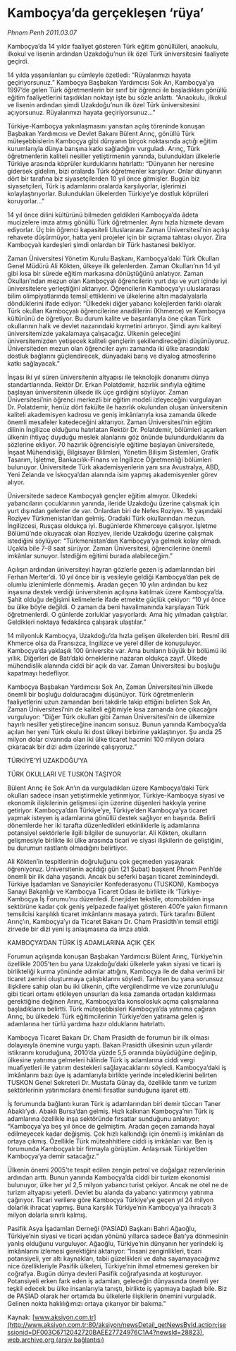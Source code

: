 # Kamboçya’da gerçekleşen ‘rüya’

*Phnom Penh 2011.03.07*

<font class="agenda2NewsSpot">
 Kamboçya’da 14 yıldır faaliyet gösteren Türk eğitim gönüllüleri, anaokulu, ilkokul ve lisenin ardından Uzakdoğu’nun ilk özel Türk üniversitesini faaliyete geçirdi.
</font>
<font class="newsDetail">
 <p>
  <p class="MsoNormal">
   14 yılda yaşanılanları şu cümleyle özetledi: “Rüyalarımızı hayata geçiriyorsunuz.” Kamboçya Başbakan Yardımcısı Sok An, Kamboçya’ya 1997’de gelen Türk öğretmenlerin bir sınıf bir öğrenci ile başladıkları gönüllü eğitim faaliyetlerini taşıdıkları noktayı işte bu sözle anlattı. “Anaokulu, ilkokul ve lisenin ardından şimdi Uzakdoğu’nun ilk özel Türk üniversitesini açıyorsunuz. Rüyalarımızı hayata geçiriyorsunuz…”
  </p>
  <p class="MsoNormal">
   Türkiye-Kamboçya yakınlaşmasını yansıtan açılış töreninde konuşan Başbakan Yardımcısı ve Devlet Bakanı Bülent Arınç, gönüllü Türk müteşebbislerin Kamboçya gibi dünyanın birçok noktasında açtığı eğitim kurumlarıyla dünya barışına katkı sağladığını vurguladı. Arınç, Türk öğretmenlerin kaliteli nesiller yetiştirmenin yanında, bulundukları ülkelerle Türkiye arasında köprüler kurduklarını hatırlattı: “Dünyanın her neresine gidersek gidelim, bizi oralarda Türk öğretmenler karşılıyor. Onlar dünyanın dört bir tarafına biz siyasetçilerden 10 yıl önce gitmişler. Bugün biz siyasetçileri, Türk iş adamlarını oralarda karşılıyorlar, işlerimizi kolaylaştırıyorlar. Bulundukları ülkelerden Türkiye’ye dostluk köprüleri koruyorlar…”
  </p>
  <p class="MsoNormal">
   14 yıl önce dilini kültürünü bilmeden geldikleri Kamboçya’da âdeta mucizelere imza atmış gönüllü Türk öğretmenler. Aynı hızla hizmete devam ediyorlar. Üç bin öğrenci kapasiteli Uluslararası Zaman Üniversitesi’nin açılışı rehavete düşürmüyor, hatta yeni projeler için bir sıçrama tahtası oluyor. Zira Kamboçyalı kardeşleri şimdi onlardan bir Türk hastanesi bekliyor.
  </p>
  <p class="MsoNormal">
   Zaman Üniversitesi Yönetim Kurulu Başkanı, Kamboçya’daki Türk Okulları Genel Müdürü Ali Kökten, ülkeye ilk gelenlerden. Zaman Okulları’nın 14 yıl gibi kısa bir sürede eğitim markasına dönüştüğünü anlatıyor. Zaman Okulları’ndan mezun olan Kamboçyalı öğrencilerin yurt dışı ve yurt içinde iyi üniversitelere yerleştiğini aktarıyor. Öğrencilerin Kamboçya’yı uluslararası bilim olimpiyatlarında temsil ettiklerini ve ülkelerine altın madalyalarla döndüklerini ifade ediyor: “Ülkedeki diğer yabancı kolejlerden farklı olarak Türk okulları Kamboçyalı öğrencilerine anadillerini (Khmerce) ve Kamboçya kültürünü de öğretiyor. Bu durum kalite ve başarılarıyla öne çıkan Türk okullarının halk ve devlet nazarındaki kıymetini artırıyor. Şimdi aynı kaliteyi üniversitemizde yakalamaya çalışacağız. Ülkenin geleceğini üniversitemizden yetişecek kaliteli gençlerin şekillendireceğini düşünüyoruz. Üniversiteden mezun olan öğrenciler aynı zamanda iki ülke arasındaki dostluk bağlarını güçlendirecek, dünyadaki barış ve diyalog atmosferine katkı sağlayacak.”
  </p>
  <p class="MsoNormal">
   İnşası iki yıl süren üniversitenin altyapısı ile teknolojik donanımı dünya standartlarında. Rektör Dr. Erkan Polatdemir, hazırlık sınıfıyla eğitime başlayan üniversitenin ülkede ilk üçe girdiğini söylüyor. Zaman Üniversitesi’nin öğrenci merkezli bir eğitim modeli izleyeceğini vurgulayan Dr. Polatdemir, henüz dört fakülte ile hazırlık okulundan oluşan üniversitenin kaliteli akademisyen kadrosu ve geniş imkânlarıyla kısa zamanda ülkede önemli mesafeler katedeceğini aktarıyor. Zaman Üniversitesi’nin eğitim dilinin İngilizce olduğunu hatırlatan Rektör Dr. Polatdemir, bölümleri açarken ülkenin ihtiyaç duyduğu meslek alanlarını göz önünde bulundurduklarını da sözlerine ekliyor. 70 hazırlık öğrencisiyle eğitime başlayan üniversitede, İnşaat Mühendisliği, Bilgisayar Bilimleri, Yönetim Bilişim Sistemleri, Grafik Tasarım, İşletme, Bankacılık-Finans ve İngilizce Öğretmenliği bölümleri bulunuyor. Üniversitede Türk akademisyenlerin yanı sıra Avustralya, ABD, Yeni Zelanda ve İskoçya’dan alanında isim yapmış akademisyenler görev alıyor.
  </p>
  <p class="MsoNormal">
   Üniversitede sadece Kamboçyalı gençler eğitim almıyor. Ülkedeki yabancıların çocuklarının yanında, ileride Uzakdoğu üzerine çalışmak için yurt dışından gelenler de var. Onlardan biri de Nefes Roziyev. 18 yaşındaki Roziyev Türkmenistan’dan gelmiş. Oradaki Türk okullarından mezun. İngilizcesi, Rusçası oldukça iyi. Bugünlerde Khmerceye çalışıyor. İşletme Bölümü’nde okuyacak olan Roziyev, ileride Uzakdoğu üzerine çalışmak istediğini söylüyor: “Türkmenistan’dan Kamboçya’ya gelmek kolay olmadı. Uçakla bile 7–8 saat sürüyor. Zaman Üniversitesi, öğrencilerine önemli imkânlar sunuyor. İstediğim eğitimi burada alabileceğim.”
  </p>
  <p class="MsoNormal">
   Açılışın ardından üniversiteyi hayran gözlerle gezen iş adamlarından biri Ferhan Merter’di. 10 yıl önce bir iş vesileyle geldiği Kamboçya’dan pek de olumlu izlenimlerle dönmemiş. Aradan geçen 10 yılın ardından bu kez inşasına destek verdiği üniversitenin açılışına katılmak üzere Kamboçya’da. Şahit olduğu değişimi kelimelerle ifade etmekte güçlük çekiyor: “10 yıl önce bu ülke böyle değildi. O zaman da beni havalimanında karşılayan Türk öğretmenlerdi. O günlerde zorluklar yaşıyorlardı. Ama hiç yılmadan çalıştılar. Geldikleri noktaya fedakârca çalışarak ulaştılar.”
  </p>
  <p class="MsoNormal">
   14 milyonluk Kamboçya, Uzakdoğu’da hızla gelişen ülkelerden biri. Resmî dili Khmerce olsa da Fransızca, İngilizce ve yerel diller de konuşuluyor. Kamboçya’da yaklaşık 100 üniversite var. Ama bunların büyük bir bölümü iki yıllık. Diğerleri de Batı’daki örneklerine nazaran oldukça zayıf. Ülkede mühendislik alanında ciddi bir açık da var. Zaman Üniversitesi bu boşluğu kapatmayı hedefliyor.
  </p>
  <p class="MsoNormal">
   Kamboçya Başbakan Yardımcısı Sok An, Zaman Üniversitesi’nin ülkede önemli bir boşluğu dolduracağını düşünüyor. Türk öğretmenlerin faaliyetlerini uzun zamandan beri takdirle takip ettiğini belirten Sok An, Zaman Üniversitesi’nin de kaliteli eğitimiyle kısa zamanda öne çıkacağını vurguluyor: “Diğer Türk okulları gibi Zaman Üniversitesi’nin de ülkemize hayırlı nesiller yetiştireceğine inancım sonsuz. Bunun yanında Kamboçya’da açılan her yeni Türk okulu iki dost ülkeyi birbirine yaklaştırıyor. Şu anda 25 milyon dolar civarında olan iki ülke ticaret hacmini 100 milyon dolara çıkaracak bir dizi adım üzerinde çalışıyoruz.”
  </p>
  <p class="MsoNormal">
   TÜRKİYE’Yİ UZAKDOĞU’YA
  </p>
  <p class="MsoNormal">
   TÜRK OKULLARI VE TUSKON TAŞIYOR
  </p>
  <p class="MsoNormal">
   Bülent Arınç ile Sok An’ın da vurguladıkları üzere Kamboçya’daki Türk okulları sadece insan yetiştirmekle yetinmiyor, Türkiye-Kamboçya siyasi ve ekonomik ilişkilerinin gelişmesi için üzerine düşenleri hakkıyla yerine getiriyor. Kamboçya’dan Türkiye’ye, Türkiye’den Kamboçya’ya ticaret yapmak isteyen iş adamlarına gönüllü destek sağlıyor en başında. Belirli dönemlerde her iki tarafta düzenledikleri etkinliklerle iş adamlarına potansiyel sektörlerle ilgili bilgiler de sunuyorlar. Ali Kökten, okulların gelişmesiyle birlikte iki ülke arasında ticari ve siyasi ilişkilerin de geliştiğini, bu durumun rastlantı olmadığını belirtiyor.
  </p>
  <p class="MsoNormal">
   Ali Kökten’in tespitlerinin doğruluğunu çok geçmeden yaşayarak öğreniyoruz. Üniversitenin açıldığı gün (21 Şubat) başkent Phnom Penh’de önemli bir ilk daha yaşandı. Ancak bu seferki başarı ticaret zeminindeydi. Türkiye İşadamları ve Sanayiciler Konfederasyonu (TUSKON), Kamboçya Sanayi Bakanlığı ve Kamboçya Ticaret Odası ile birlikte ilk ‘Türkiye-Kamboçya İş Forumu’nu düzenledi. Enerjiden tekstile, otomobilden inşa sektörüne kadar çok geniş yelpazede faaliyet gösteren 400’e yakın firmanın temsilcisi karşılıklı ticaret imkânlarını masaya yatırdı. Türk tarafını Bülent Arınç’ın, Kamboçya’yı da Ticaret Bakanı Dr. Cham Prasidth’ın temsil ettiği zirvede bir dizi yeni iş anlaşmasına da imza atıldı.
  </p>
  <p class="MsoNormal">
   KAMBOÇYA’DAN TÜRK İŞ ADAMLARINA AÇIK ÇEK
  </p>
  <p class="MsoNormal">
   Forumun açılışında konuşan Başbakan Yardımcısı Bülent Arınç, Türkiye’nin özellikle 2005’ten bu yana Uzakdoğu’daki ülkelerle yakın siyasi ve ticari iş birlikteliği kurma yönünde adımlar attığını, Kamboçya ile de daha verimli bir ticaret zemini oluşturmaya çalıştıklarını söyledi. Tarihten bu yana sorunsuz ilişkilere sahip olan bu iki ülkenin, çifte vergilendirme ve vize zorunluluğu gibi ticari ortamı etkileyen unsurları da kısa zamanda ortadan kaldırması gerektiğine değinen Arınç, Kamboçya’da konsolosluk açma çalışmalarına başladıklarını belirtti. Türk müteşebbisleri Kamboçya’da yatırıma çağıran Arınç, bu ülkedeki Türk eğitimcilerinin Türkiye’den yatırama gelen iş adamlarına her türlü yardıma hazır olduklarını hatırlattı.
  </p>
  <p class="MsoNormal">
   Kamboçya Ticaret Bakanı Dr. Cham Prasidth de forumun bir ilk olması dolayısıyla önemine vurgu yaptı. Bakan Prasidth ülkesinin uzun yıllardır istikrarını koruduğuna, 2010’da yüzde 5,5 oranında büyüdüğüne değinip, ülkesine yatırıma gelmeleri hâlinde Türk iş adamlarına ciddi vergi muafiyetleri ile yatırım destekleri sağlayacaklarını söyledi. Kamboçya’daki iş imkânlarını bazı üye iş adamlarıyla birlikte yerinde incelediklerini belirten TUSKON Genel Sekreteri Dr. Mustafa Günay da, özellikle tarım ve turizm sektörlerinin yatırımcılara önemli fırsatlar sunduğuna işaret etti.
  </p>
  <p class="MsoNormal">
   İş forumunda bağlantı kuran Türk iş adamlarından biri demir tüccarı Taner Abaklı’ydı. Abaklı Bursa’dan gelmiş. Hızlı kalkınan Kamboçya’nın Türk iş adamlarına özellikle inşa sektöründe fırsatlar sunduğunu anlatıyor: “Kamboçya’ya beş yıl önce de gelmiştim. Aradan geçen zamanda hayal edilmeyecek kadar değişmiş. Çok hızlı kalkındığı için önemli iş imkânları da ortaya çıkmış. Özellikle Türk müteahhitlere ciddi iş imkânları var. Ben iş forumunda Kamboçyalı bir firmayla görüştüm. Anlaşırsak Türkiye’den Kamboçya’ya demir satacağız.”
  </p>
  <p class="MsoNormal">
   Ülkenin önemi 2005’te tespit edilen zengin petrol ve doğalgaz rezervlerinin ardından arttı. Bunun yanında Kamboçya’da ciddi bir turizm ekonomisi bulunuyor, ülke her yıl 2,5 milyon yabancı turist çekiyor. Ancak ne otel ne de turizm altyapısı yeterli. Devlet bu alanda da yabancı yatırımcıyı yatırıma çağırıyor. Ticari verilere göre Kamboçya Türkiye’ye geçen yıl 24 milyon dolarlık ihracat yapmış. Buna karşılık Türkiye’nin Kamboçya’ya ihracatı 3 milyon dolarla sınırlı kalmış.
  </p>
  <p class="MsoNormal">
   Pasifik Asya İşadamları Derneği (PASİAD) Başkanı Bahri Ağaoğlu, Türkiye’nin siyasi ve ticari açıdan yönünü yıllarca sadece Batı’ya dönmesinin yanlış olduğunu vurguluyor. Ağaoğlu, Türkiye’nin dünyanın her yerindeki iş imkânlarını izlemesi gerektiğini aktarıyor: “İnsani zenginlikleri, ticari potansiyeli, yer altı kaynakları, tabii güzellikleri ve daha sayamayacağımız nice özellikleriyle Pasifik ülkeleri, Türkiye’nin ihmal etmemesi gereken bir coğrafya. Bugün dünya devleri Pasifik coğrafyasında at koşturuyor. Potansiyeli erken fark eden iş adamları, geleceğin dünyasında önemli yer teşkil edecek bu ülke insanlarıyla tanıştı, birlikte iş yapmaya başladı bile. Biz de PASİAD olarak her ortamda bu ülkelerle ilişkilerin önemini vurguladık. Gelinen nokta haklılığımızı ortaya çıkarıyor bir bakıma.”
  </p>
 </p>
</font>

Kaynak: [www.aksiyon.com.tr](http://www.aksiyon.com.tr:80/aksiyon/newsDetail_getNewsById.action;jsessionid=DF003C6712042720BAEE27724976C1A4?newsId=28823), [web.archive.org (arşiv bağlantısı)](http://web.archive.org/web/20110310081317/http://www.aksiyon.com.tr:80/aksiyon/newsDetail_getNewsById.action;jsessionid=DF003C6712042720BAEE27724976C1A4?newsId=28823)
